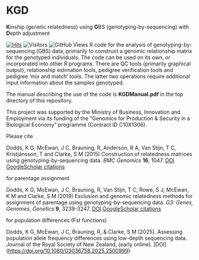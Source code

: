 # KGD
**K**inship (genetic relatedness) using **G**BS (genotyping-by-sequencing) with **D**epth adjustment

[![Hits](https://hits.seeyoufarm.com/api/count/incr/badge.svg?url=https%3A%2F%2Fgithub.com%2FAgResearch%2FKGD&count_bg=%238CA6EF&title_bg=%234553F1&icon=&icon_color=%23E7E7E7&title=hits&edge_flat=false)](https://hits.seeyoufarm.com)
![Visitors](https://visitor-badge.glitch.me/badge?page_id=doddsk.AgResearch/KGD)
![GitHub Views](https://img.shields.io/badge/dynamic/json?color=green&label=Views&query=value&url=https%3A%2F%2Fapi.countapi.xyz%2Fhit%2Fdoddsk-AgResearch/KGD%2Freadme)
R code for the analysis of genotyping-by-sequencing (GBS) data, primarily to construct a genomic relationship matrix for the genotyped individuals. The code can be used on its own, or incorporated into other R programs. There are QC tools (primarily graphical output), relationship estimation tools, pedigree verification tools and pedigree ‘mix and match’ tools. The latter two operations require additional input information about the samples genotyped.

The manual describing the use of the code is **KGDManual.pdf** in the top directory of this repository.

This project was supported by the Ministry of Business, Innovation and Employment via its funding of the “Genomics for Production & Security in a Biological Economy” programme (Contract ID C10X1306). 

Please cite

Dodds, K G, McEwan, J C, Brauning, R, Anderson, R A, Van Stijn, T C, Kristjánsson, T and Clarke, S M (2015) Construction of relatedness matrices using genotyping-by-sequencing data. *BMC Genomics* **16**, 1047. [DOI](https://doi.org/10.1186/s12864-015-2252-3) [GoogleScholar citations](https://scholar.google.com/scholar?hl=en&cites=10840046335958418721)

for parentage assignment

Dodds, K G, McEwan, J C, Brauning, R, Van Stijn, T C, Rowe, S J, McEwan, K M and Clarke, S M (2019) Exclusion and genomic relatedness methods for assignment of parentage using genotyping-by-sequencing data. *G3: Genes, Genomes, Genetics* **9**, 3239-3247. [DOI](https://doi.org/10.1534/g3.119.400501) [GoogleScholar citations](https://scholar.google.com/scholar?hl=en&cites=16774971615445565137)

for population differences (Fst functions)

Dodds, K G, McEwan, J C, Brauning, R, & Clarke, S M (2025). Assessing population allele frequency differences using low-depth sequencing data. Journal of the Royal Society of New Zealand, (early online). [DOI] (https://doi.org/10.1080/03036758.2025.2500999)

